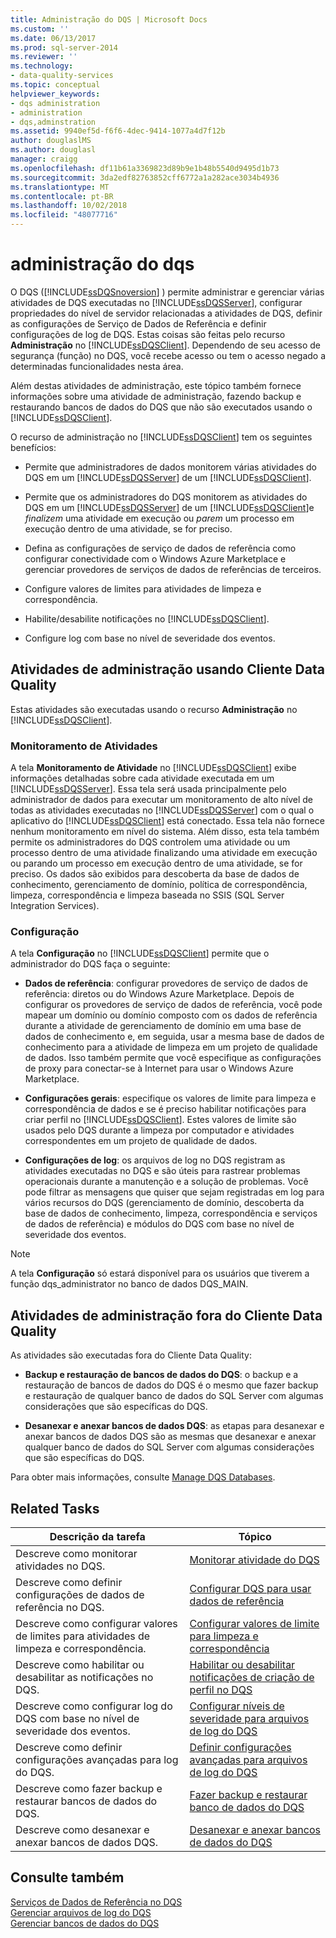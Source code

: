 ```yaml
---
title: Administração do DQS | Microsoft Docs
ms.custom: ''
ms.date: 06/13/2017
ms.prod: sql-server-2014
ms.reviewer: ''
ms.technology:
- data-quality-services
ms.topic: conceptual
helpviewer_keywords:
- dqs administration
- administration
- dqs,adminstration
ms.assetid: 9940ef5d-f6f6-4dec-9414-1077a4d7f12b
author: douglaslMS
ms.author: douglasl
manager: craigg
ms.openlocfilehash: df11b61a3369823d89b9e1b48b5540d9495d1b73
ms.sourcegitcommit: 3da2edf82763852cff6772a1a282ace3034b4936
ms.translationtype: MT
ms.contentlocale: pt-BR
ms.lasthandoff: 10/02/2018
ms.locfileid: "48077716"
---
```

# <a name="dqs-administration"></a>administração do dqs
  O DQS ([!INCLUDE[ssDQSnoversion](../includes/ssdqsnoversion-md.md)] ) permite administrar e gerenciar várias atividades de DQS executadas no [!INCLUDE[ssDQSServer](../includes/ssdqsserver-md.md)], configurar propriedades do nível de servidor relacionadas a atividades de DQS, definir as configurações de Serviço de Dados de Referência e definir configurações de log de DQS. Estas coisas são feitas pelo recurso **Administração** no [!INCLUDE[ssDQSClient](../includes/ssdqsclient-md.md)]. Dependendo de seu acesso de segurança (função) no DQS, você recebe acesso ou tem o acesso negado a determinadas funcionalidades nesta área.  
  
 Além destas atividades de administração, este tópico também fornece informações sobre uma atividade de administração, fazendo backup e restaurando bancos de dados do DQS que não são executados usando o [!INCLUDE[ssDQSClient](../includes/ssdqsclient-md.md)].  
  
 O recurso de administração no [!INCLUDE[ssDQSClient](../includes/ssdqsclient-md.md)] tem os seguintes benefícios:  
  
-   Permite que administradores de dados monitorem várias atividades do DQS em um [!INCLUDE[ssDQSServer](../includes/ssdqsserver-md.md)] de um [!INCLUDE[ssDQSClient](../includes/ssdqsclient-md.md)].  
  
-   Permite que os administradores do DQS monitorem as atividades do DQS em um [!INCLUDE[ssDQSServer](../includes/ssdqsserver-md.md)] de um [!INCLUDE[ssDQSClient](../includes/ssdqsclient-md.md)]e *finalizem* uma atividade em execução ou *parem* um processo em execução dentro de uma atividade, se for preciso.  
  
-   Defina as configurações de serviço de dados de referência como configurar conectividade com o Windows Azure Marketplace e gerenciar provedores de serviços de dados de referências de terceiros.  
  
-   Configure valores de limites para atividades de limpeza e correspondência.  
  
-   Habilite/desabilite notificações no [!INCLUDE[ssDQSClient](../includes/ssdqsclient-md.md)].  
  
-   Configure log com base no nível de severidade dos eventos.  
  
##  <a name="AdminUsingClent"></a> Atividades de administração usando Cliente Data Quality  
 Estas atividades são executadas usando o recurso **Administração** no [!INCLUDE[ssDQSClient](../includes/ssdqsclient-md.md)].  
  
### <a name="activity-monitoring"></a>Monitoramento de Atividades  
 A tela **Monitoramento de Atividade** no [!INCLUDE[ssDQSClient](../includes/ssdqsclient-md.md)] exibe informações detalhadas sobre cada atividade executada em um [!INCLUDE[ssDQSServer](../includes/ssdqsserver-md.md)]. Essa tela será usada principalmente pelo administrador de dados para executar um monitoramento de alto nível de todas as atividades executadas no [!INCLUDE[ssDQSServer](../includes/ssdqsserver-md.md)] com o qual o aplicativo do [!INCLUDE[ssDQSClient](../includes/ssdqsclient-md.md)] está conectado. Essa tela não fornece nenhum monitoramento em nível do sistema. Além disso, esta tela também permite os administradores do DQS controlem uma atividade ou um processo dentro de uma atividade finalizando uma atividade em execução ou parando um processo em execução dentro de uma atividade, se for preciso. Os dados são exibidos para descoberta da base de dados de conhecimento, gerenciamento de domínio, política de correspondência, limpeza, correspondência e limpeza baseada no SSIS (SQL Server Integration Services).  
  
### <a name="configuration"></a>Configuração  
 A tela **Configuração** no [!INCLUDE[ssDQSClient](../includes/ssdqsclient-md.md)] permite que o administrador do DQS faça o seguinte:  
  
-   **Dados de referência**: configurar provedores de serviço de dados de referência: diretos ou do Windows Azure Marketplace. Depois de configurar os provedores de serviço de dados de referência, você pode mapear um domínio ou domínio composto com os dados de referência durante a atividade de gerenciamento de domínio em uma base de dados de conhecimento e, em seguida, usar a mesma base de dados de conhecimento para a atividade de limpeza em um projeto de qualidade de dados. Isso também permite que você especifique as configurações de proxy para conectar-se à Internet para usar o Windows Azure Marketplace.  
  
-   **Configurações gerais**: especifique os valores de limite para limpeza e correspondência de dados e se é preciso habilitar notificações para criar perfil no [!INCLUDE[ssDQSClient](../includes/ssdqsclient-md.md)]. Estes valores de limite são usados pelo DQS durante a limpeza por computador e atividades correspondentes em um projeto de qualidade de dados.  
  
-   **Configurações de log**: os arquivos de log no DQS registram as atividades executadas no DQS e são úteis para rastrear problemas operacionais durante a manutenção e a solução de problemas. Você pode filtrar as mensagens que quiser que sejam registradas em log para vários recursos do DQS (gerenciamento de domínio, descoberta da base de dados de conhecimento, limpeza, correspondência e serviços de dados de referência) e módulos do DQS com base no nível de severidade dos eventos.  
  
> [!NOTE]  
>  A tela **Configuração** só estará disponível para os usuários que tiverem a função dqs_administrator no banco de dados DQS_MAIN.  
  
##  <a name="AdminOutsideClient"></a> Atividades de administração fora do Cliente Data Quality  
 As atividades são executadas fora do Cliente Data Quality:  
  
-   **Backup e restauração de bancos de dados do DQS**: o backup e a restauração de bancos de dados do DQS é o mesmo que fazer backup e restauração de qualquer banco de dados do SQL Server com algumas considerações que são específicas do DQS.  
  
-   **Desanexar e anexar bancos de dados DQS**: as etapas para desanexar e anexar bancos de dados DQS são as mesmas que desanexar e anexar qualquer banco de dados do SQL Server com algumas considerações que são específicas do DQS.  
  
 Para obter mais informações, consulte [Manage DQS Databases](../../2014/data-quality-services/manage-dqs-databases.md).  
  
## <a name="related-tasks"></a>Related Tasks  
  
|Descrição da tarefa|Tópico|  
|----------------------|-----------|  
|Descreve como monitorar atividades no DQS.|[Monitorar atividade do DQS](../../2014/data-quality-services/monitor-dqs-activities.md)|  
|Descreve como definir configurações de dados de referência no DQS.|[Configurar DQS para usar dados de referência](../../2014/data-quality-services/configure-dqs-to-use-reference-data.md)|  
|Descreve como configurar valores de limites para atividades de limpeza e correspondência.|[Configurar valores de limite para limpeza e correspondência](../../2014/data-quality-services/configure-threshold-values-for-cleansing-and-matching.md)|  
|Descreve como habilitar ou desabilitar as notificações no DQS.|[Habilitar ou desabilitar notificações de criação de perfil no DQS](../../2014/data-quality-services/enable-or-disable-profiling-notifications-in-dqs.md)|  
|Descreve como configurar log do DQS com base no nível de severidade dos eventos.|[Configurar níveis de severidade para arquivos de log do DQS](../../2014/data-quality-services/configure-severity-levels-for-dqs-log-files.md)|  
|Descreve como definir configurações avançadas para log do DQS.|[Definir configurações avançadas para arquivos de log do DQS](../../2014/data-quality-services/configure-advanced-settings-for-dqs-log-files.md)|  
|Descreve como fazer backup e restaurar bancos de dados do DQS.|[Fazer backup e restaurar banco de dados do DQS](../../2014/data-quality-services/backing-up-and-restoring-dqs-databases.md)|  
|Descreve como desanexar e anexar bancos de dados DQS.|[Desanexar e anexar bancos de dados do DQS](../../2014/data-quality-services/detaching-and-attaching-dqs-databases.md)|  
  
## <a name="see-also"></a>Consulte também  
 [Serviços de Dados de Referência no DQS](../../2014/data-quality-services/reference-data-services-in-dqs.md)   
 [Gerenciar arquivos de log do DQS](../../2014/data-quality-services/manage-dqs-log-files.md)   
 [Gerenciar bancos de dados do DQS](../../2014/data-quality-services/manage-dqs-databases.md)  
  
  
